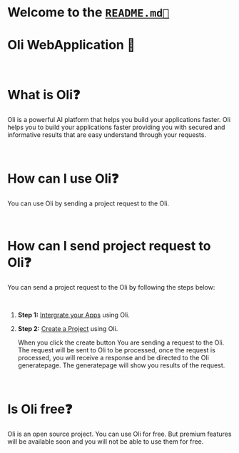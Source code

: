 # Welcome to the [`README.md📑`](README.md)

# Oli WebApplication 🤖


<br />
<h1>What is Oli❓</h1>

<p>
Oli is a powerful AI platform that helps you build your
applications faster. Oli helps you to build your applications faster providing you with secured and informative results that are easy understand through your requests.
</p>

<br />
<h1>How can I use Oli❓</h1>

<p>You can use Oli by sending a project request to the Oli.</p>

<br />
<h1>How can I send project request to Oli❓</h1>

<p>You can send a project request to the Oli by following the steps below:</p>
<br />

<ol>
<li>

<strong>Step 1:</strong>
<a href="https://oli.ai/">Intergrate your Apps</a> using Oli.

</li>
<li>

<strong>Step 2:</strong>
<a href="https://oli.ai/">Create a Project</a> using Oli.

When you click the create button
You are sending a request to the Oli. The request will be sent to Oli to be processed, once the request is processed, you will receive a response and be directed to the Oli generatepage. The generatepage will show you results of the request.

</li>
</ol>


<br />
<h1>Is Oli free❓</h1>


<p>
    Oli is an open source project. You can use Oli for free.
    But premium features will be available soon and you will not be able to use them for free.
</p>
